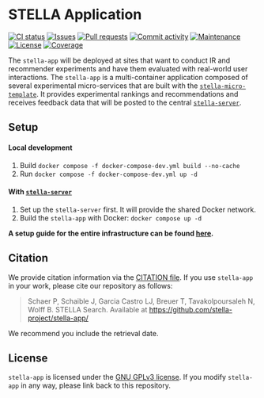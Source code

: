 # STELLA Application
[![CI status](https://img.shields.io/github/actions/workflow/status/stella-project/stella-app/push.yml?branch=main&style=flat-square)](https://github.com/stella-project/stella-app/actions/workflows/push.yml)
[![Issues](https://img.shields.io/github/issues/stella-project/stella-app?style=flat-square)](https://github.com/stella-project/stella-app/issues)
[![Pull requests](https://img.shields.io/github/issues-pr/stella-project/stella-app?style=flat-square)](https://github.com/stella-project/stella-app/pulls)
[![Commit activity](https://img.shields.io/github/commit-activity/m/stella-project/stella-app?style=flat-square)](https://github.com/stella-project/stella-app/commits)
[![Maintenance](https://img.shields.io/maintenance/yes/2025?style=flat-square)](https://github.com/stella-project/stella-app/graphs/contributors)
[![License](https://img.shields.io/github/license/stella-project/stella-app?style=flat-square)](LICENSE)
[![Coverage](https://img.shields.io/endpoint?url=https://stella-project.org/stella-app/coverage-badge.json)](https://stella-project.org/stella-app/coverage-badge.svg)

The `stella-app` will be deployed at sites that want to conduct IR and recommender experiments and have them evaluated with real-world user interactions. The `stella-app` is a multi-container application composed of several experimental micro-services that are built with the [`stella-micro-template`](https://github.com/stella-project/stella-micro-template). It provides experimental rankings and recommendations and receives feedback data that will be posted to the central [`stella-server`](https://github.com/stella-project/stella-server).

## Setup
#### Local development
1. Build `docker compose -f docker-compose-dev.yml build --no-cache`
2. Run `docker compose -f docker-compose-dev.yml up -d`

#### With [`stella-server`](https://github.com/stella-project/stella-server)
1. Set up the `stella-server` first. It will provide the shared Docker network.
2. Build the `stella-app` with Docker: `docker compose up -d`

**A setup guide for the entire infrastructure can be found [here](https://github.com/stella-project/stella-server/blob/master/doc/README.md).**

## Citation

We provide citation information via the [CITATION file](./CITATION.cff). If you use `stella-app` in your work, please cite our repository as follows:

> Schaer P, Schaible J, Garcia Castro LJ, Breuer T, Tavakolpoursaleh N, Wolff B. STELLA Search. Available at https://github.com/stella-project/stella-app/

We recommend you include the retrieval date.

## License

`stella-app` is licensed under the [GNU GPLv3 license](https://github.com/stella-project/stella-app/blob/master/LICENSE). If you modify `stella-app` in any way, please link back to this repository.
